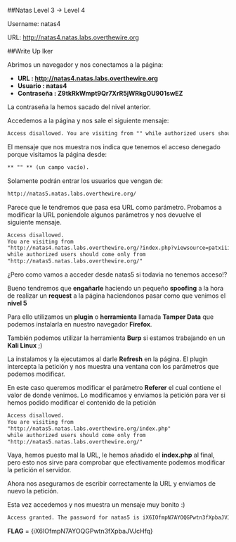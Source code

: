 ##Natas Level 3 → Level 4

Username: natas4

URL:      http://natas4.natas.labs.overthewire.org

##Write Up Iker

Abrimos un navegador y nos conectamos a la página: 

- **URL        : http://natas4.natas.labs.overthewire.org** 
- **Usuario    : natas4**
- **Contraseña : Z9tkRkWmpt9Qr7XrR5jWRkgOU901swEZ**

La contraseña la hemos sacado del nivel anterior.

Accedemos a la página y nos sale el siguiente mensaje: 

```html
Access disallowed. You are visiting from "" while authorized users should come only from "http://natas5.natas.labs.overthewire.org/" 
```

El mensaje que nos muestra nos indica que tenemos el acceso denegado porque visitamos la página desde:

```html
** "" ** (un campo vacío).
```

Solamente podrán entrar los usuarios que vengan de:

```html
http://natas5.natas.labs.overthewire.org/
```

Parece que le tendremos que pasa esa URL como parámetro. Probamos a modificar la URL poniendole algunos parámetros y nos devuelve el siguiente mensaje.

```html
Access disallowed. 
You are visiting from 
"http://natas4.natas.labs.overthewire.org/?index.php?viewsource=patxiii" 
while authorized users should come only from 
"http://natas5.natas.labs.overthewire.org/"
```

¿Pero como vamos a acceder desde natas5 si todavia no tenemos acceso!? 

Bueno tendremos que **engañarle** haciendo un pequeño **spoofing** a la hora de realizar un **request** a la página haciendonos pasar como que venimos el **nivel 5**

Para ello utilizamos un **plugin** o **herramienta** llamada **Tamper Data** que podemos instalarla en nuestro navegador **Firefox**.

También podemos utilizar la herramienta **Burp** si estamos trabajando en un **Kali Linux** ;)

La instalamos y la ejecutamos al darle **Refresh** en la página. El plugin intercepta la petición y nos muestra una ventana con los parámetros que podemos modificar.

En este caso queremos modificar el parámetro **Referer** el cual contiene el valor de donde venimos. Lo modificamos y enviamos la petición para ver si hemos podido modificar el contenido de la petición

```html
Access disallowed. 
You are visiting from 
"http://natas5.natas.labs.overthewire.org/index.php"
while authorized users should come only from 
"http://natas5.natas.labs.overthewire.org/"
```

Vaya, hemos puesto mal la URL, le hemos añadido el **index.php** al final, pero esto nos sirve para comprobar que efectivamente podemos modificar la petición el servidor.

Ahora nos aseguramos de escribir correctamente la URL y enviamos de nuevo la petición.

Esta vez accedemos y nos muestra un mensaje muy bonito :)

```html
Access granted. The password for natas5 is iX6IOfmpN7AYOQGPwtn3fXpbaJVJcHfq 
```

**FLAG** = {iX6IOfmpN7AYOQGPwtn3fXpbaJVJcHfq}


